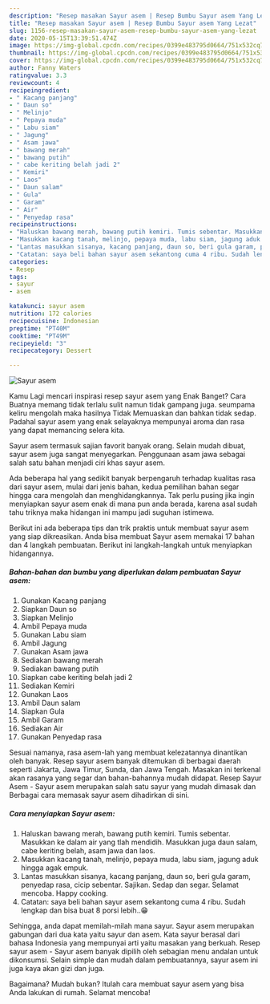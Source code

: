 ```yaml
---
description: "Resep masakan Sayur asem | Resep Bumbu Sayur asem Yang Lezat"
title: "Resep masakan Sayur asem | Resep Bumbu Sayur asem Yang Lezat"
slug: 1156-resep-masakan-sayur-asem-resep-bumbu-sayur-asem-yang-lezat
date: 2020-05-15T13:39:51.474Z
image: https://img-global.cpcdn.com/recipes/0399e483795d0664/751x532cq70/sayur-asem-foto-resep-utama.jpg
thumbnail: https://img-global.cpcdn.com/recipes/0399e483795d0664/751x532cq70/sayur-asem-foto-resep-utama.jpg
cover: https://img-global.cpcdn.com/recipes/0399e483795d0664/751x532cq70/sayur-asem-foto-resep-utama.jpg
author: Fanny Waters
ratingvalue: 3.3
reviewcount: 4
recipeingredient:
- " Kacang panjang"
- " Daun so"
- " Melinjo"
- " Pepaya muda"
- " Labu siam"
- " Jagung"
- " Asam jawa"
- " bawang merah"
- " bawang putih"
- " cabe keriting belah jadi 2"
- " Kemiri"
- " Laos"
- " Daun salam"
- " Gula"
- " Garam"
- " Air"
- " Penyedap rasa"
recipeinstructions:
- "Haluskan bawang merah, bawang putih kemiri. Tumis sebentar. Masukkan ke dalam air yang tlah mendidih. Masukkan juga daun salam, cabe keriting belah, asam jawa dan laos."
- "Masukkan kacang tanah, melinjo, pepaya muda, labu siam, jagung aduk hingga agak empuk."
- "Lantas masukkan sisanya, kacang panjang, daun so, beri gula garam, penyedap rasa, cicip sebentar. Sajikan. Sedap dan segar. Selamat mencoba. Happy cooking."
- "Catatan: saya beli bahan sayur asem sekantong cuma 4 ribu. Sudah lengkap dan bisa buat 8 porsi lebih..😁"
categories:
- Resep
tags:
- sayur
- asem

katakunci: sayur asem 
nutrition: 172 calories
recipecuisine: Indonesian
preptime: "PT40M"
cooktime: "PT49M"
recipeyield: "3"
recipecategory: Dessert

---
```



![Sayur asem](https://img-global.cpcdn.com/recipes/0399e483795d0664/751x532cq70/sayur-asem-foto-resep-utama.jpg)

Kamu Lagi mencari inspirasi resep sayur asem yang Enak Banget? Cara Buatnya memang tidak terlalu sulit namun tidak gampang juga. seumpama keliru mengolah maka hasilnya Tidak Memuaskan dan bahkan tidak sedap. Padahal sayur asem yang enak selayaknya mempunyai aroma dan rasa yang dapat memancing selera kita.

Sayur asem termasuk sajian favorit banyak orang. Selain mudah dibuat, sayur asem juga sangat menyegarkan. Penggunaan asam jawa sebagai salah satu bahan menjadi ciri khas sayur asem.

Ada beberapa hal yang sedikit banyak berpengaruh terhadap kualitas rasa dari sayur asem, mulai dari jenis bahan, kedua pemilihan bahan segar hingga cara mengolah dan menghidangkannya. Tak perlu pusing jika ingin menyiapkan sayur asem enak di mana pun anda berada, karena asal sudah tahu triknya maka hidangan ini mampu jadi suguhan istimewa.


Berikut ini ada beberapa tips dan trik praktis untuk membuat sayur asem yang siap dikreasikan. Anda bisa membuat Sayur asem memakai 17 bahan dan 4 langkah pembuatan. Berikut ini langkah-langkah untuk menyiapkan hidangannya.

<!--inarticleads1-->

##### Bahan-bahan dan bumbu yang diperlukan dalam pembuatan Sayur asem:

1. Gunakan  Kacang panjang
1. Siapkan  Daun so
1. Siapkan  Melinjo
1. Ambil  Pepaya muda
1. Gunakan  Labu siam
1. Ambil  Jagung
1. Gunakan  Asam jawa
1. Sediakan  bawang merah
1. Sediakan  bawang putih
1. Siapkan  cabe keriting belah jadi 2
1. Sediakan  Kemiri
1. Gunakan  Laos
1. Ambil  Daun salam
1. Siapkan  Gula
1. Ambil  Garam
1. Sediakan  Air
1. Gunakan  Penyedap rasa


Sesuai namanya, rasa asem-lah yang membuat kelezatannya dinantikan oleh banyak. Resep sayur asem banyak ditemukan di berbagai daerah seperti Jakarta, Jawa Timur, Sunda, dan Jawa Tengah. Masakan ini terkenal akan rasanya yang segar dan bahan-bahannya mudah didapat. Resep Sayur Asem - Sayur asem merupakan salah satu sayur yang mudah dimasak dan Berbagai cara memasak sayur asem dihadirkan di sini. 

<!--inarticleads2-->

##### Cara menyiapkan Sayur asem:

1. Haluskan bawang merah, bawang putih kemiri. Tumis sebentar. Masukkan ke dalam air yang tlah mendidih. Masukkan juga daun salam, cabe keriting belah, asam jawa dan laos.
1. Masukkan kacang tanah, melinjo, pepaya muda, labu siam, jagung aduk hingga agak empuk.
1. Lantas masukkan sisanya, kacang panjang, daun so, beri gula garam, penyedap rasa, cicip sebentar. Sajikan. Sedap dan segar. Selamat mencoba. Happy cooking.
1. Catatan: saya beli bahan sayur asem sekantong cuma 4 ribu. Sudah lengkap dan bisa buat 8 porsi lebih..😁


Sehingga, anda dapat memilah-milah mana sayur. Sayur asem merupakan gabungan dari dua kata yaitu sayur dan asem. Kata sayur berasal dari bahasa Indonesia yang mempunyai arti yaitu masakan yang berkuah. Resep sayur asem - Sayur asem banyak dipilih oleh sebagian menu andalan untuk dikonsumsi. Selain simple dan mudah dalam pembuatannya, sayur asem ini juga kaya akan gizi dan juga. 

Bagaimana? Mudah bukan? Itulah cara membuat sayur asem yang bisa Anda lakukan di rumah. Selamat mencoba!
